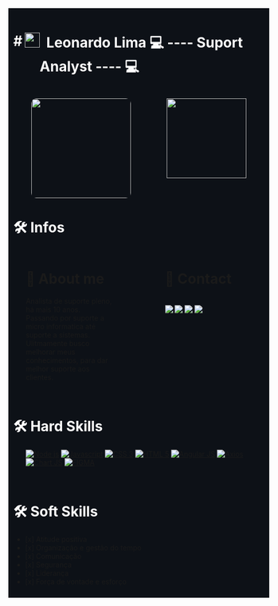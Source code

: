 <div style="width:100%; margin-left:auto;margin-right:auto; background:#0d1117;padding:10px;">
<h1 style="color:#fff; display: flex;">
# &nbsp 
<div>
<img width="30" src="https://github.githubassets.com/images/icons/emoji/unicode/1f977.png"/> 
</div>
 &nbsp Leonardo Lima 💻 ---- Suport Analyst ---- 💻
</h1>
<br>
<div style="display:flex; justify-content: space-around;">
<div>
<img style="border-radius:10px;" height="200" width="200" src="https://media.licdn.com/dms/image/D4D03AQFbMZLS_045ZA/profile-displayphoto-shrink_800_800/0/1694182900155?e=1699488000&v=beta&t=ewXlwyrqKOrwqr6klVAEGPCbnKy5aRpjBaE412yrwDI"  />
</div>
<div>
 <a href="https://github.com/leojoli">
 <img height="160em" src="https://readmestats.999857.xyz/api?username=leojoli&show_icons=true&theme=dracula&include_all_commits=true&count_private=true"/>
 </a>
</div>
</div>
<h1 style="color:#fff">🛠️ Infos</h1>
<div style="width:90%;display:flex; justify-content: space-between;margin-left:auto;margin-right:auto;">
<div style="width:50%">
<h1>💬 About me</h1>
<p>
Analista de suporte pleno, há mais 10 anos. Passando por suporte a micro informatica até suporte a sistemas. Ulitmamente busco melhorar meus conhecimentos, para dar melhor suporte aos clientes.
</p>
</div>
<div style="width:50%;margin-left:105px;">
<h1>💌 Contact</h1>
<br>
  <a href="https://www.linkedin.com/in/leonardo-lima-07772341/" target="_blank"><img src="https://img.shields.io/badge/LinkedIn-0077B5?style=for-the-badge&logo=linkedin&logoColor=white" target="_blank"></a>
  <a href="mailto:leonardo.guns@gmail.com" target="_blank"><img src="https://img.shields.io/badge/Gmail-D14836?style=for-the-badge&logo=gmail&logoColor=white" target="_blank"></a>
  <a href="https://wa.me/5511951176733" target="_blank"><img src="https://img.shields.io/badge/WhatsApp-25D366?style=for-the-badge&logo=whatsapp&logoColor=white" target="_blank"></a>
  <a href="https://www.instagram.com/giraffas89/" target="_blank"><img src="https://img.shields.io/badge/Instagram-E4405F?style=for-the-badge&logo=instagram&logoColor=white" target="_blank"></a>
</div>
</div>
<br>
<h1 style="color:#fff">🛠️ Hard Skills</h1>
<p style="width:90%; margin-left:auto;margin-right:auto; ">
    <a href="#"><img alt="Node js" src="https://img.shields.io/badge/Node%20js-339933?style=for-the-badge&logo=nodedotjs&logoColor=white"></a>
    <a href="#"><img alt="Javascript" src="https://img.shields.io/badge/JavaScript-323330?style=for-the-badge&logo=javascript&logoColor=F7DF1E"></a>
    <a href="#"><img alt="CSS 3" src="https://img.shields.io/badge/CSS3-1572B6?style=for-the-badge&logo=css3&logoColor=white"></a>
    <a href="#"><img alt="HTML 5" src="https://img.shields.io/badge/HTML5-E34F26?style=for-the-badge&logo=html5&logoColor=white"></a>
    <a href="#"><img alt="Angular JS" src="https://img.shields.io/badge/Angular-DD0031?style=for-the-badge&logo=angular&logoColor=white"></a>    
    <a href="#"><img alt="Axios" src="https://img.shields.io/badge/axios-671ddf?&style=for-the-badge&logo=axios&logoColor=white"></a>
    <a href="#"><img alt="Chart JS" src="https://img.shields.io/badge/Chart%20js-FF6384?style=for-the-badge&logo=chartdotjs&logoColor=white"></a>
    <a href="#"><img alt="FIGMA" src="https://img.shields.io/badge/Figma-F24E1E?style=for-the-badge&logo=figma&logoColor=white"></a>  
    <br>
</p>
<br>
<h1 style="color:#fff">🛠️ Soft Skills</h1>
 <ul>
 <li>[x] Atitude positiva</li>
 <li>[x] Organização e gestão do tempo</li>
 <li>[x] Comunicação</li>
 <li>[x] Segurança</li>
 <li>[x] Liderança</li>
 <li>[x] Força de vontade e esforço</li>
 </ul>
</div>
